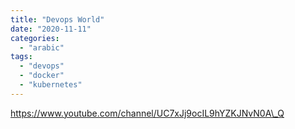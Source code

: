 ```yaml
---
title: "Devops World"
date: "2020-11-11"
categories: 
  - "arabic"
tags: 
  - "devops"
  - "docker"
  - "kubernetes"
---
```


https://www.youtube.com/channel/UC7xJj9ocIL9hYZKJNvN0A\_Q
